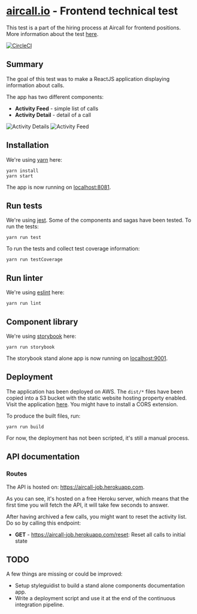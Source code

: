 # [aircall.io](https://aircall.io) - Frontend technical test

This test is a part of the hiring process at Aircall for frontend positions. More information about the test  [here](https://github.com/aircall/frontend-test-react).

[![CircleCI](https://circleci.com/gh/litil/frontend-test-react.svg?style=svg)](https://circleci.com/gh/litil/frontend-test-react)

## Summary

The goal of this test was to make a ReactJS application displaying information about calls.

The app has two different components:
- **Activity Feed** - simple list of calls
- **Activity Detail** - detail of a call

![Activity Details](https://user-images.githubusercontent.com/5346118/46978013-fdd0e900-d0cd-11e8-8cec-e6faeb7302f7.png) ![Activity Feed](https://user-images.githubusercontent.com/5346118/46978012-fdd0e900-d0cd-11e8-8d2b-94e0f716bb9b.png)


## Installation

We're using [yarn](https://yarnpkg.com) here:

```
yarn install
yarn start
```

The app is now running on [localhost:8081](http://localhost:8081).

## Run tests

We're using [jest](https://jestjs.io/). Some of the components and sagas have been tested. To run the tests:

```
yarn run test
```

To run the tests and collect test coverage information:

```
yarn run testCoverage
```

## Run linter

We're using [eslint](https://eslint.org/) here:

```
yarn run lint
```

## Component library

We're using [storybook](https://github.com/storybooks/storybook) here:

```
yarn run storybook
```

The storybook stand alone app is now running on [localhost:9001](http://localhost:9001).

## Deployment

The application has been deployed on AWS. The `dist/*` files have been copied into a S3 bucket with the static website hosting property enabled. Visit the application [here](http://aircall-frontend-test-glambert.s3-website-eu-west-1.amazonaws.com/). You might have to install a CORS extension.

To produce the built files, run:

```
yarn run build
```

For now, the deployment has not been scripted, it's still a manual process.

## API documentation

### Routes

The API is hosted on: https://aircall-job.herokuapp.com.

As you can see, it's hosted on a free Heroku server, which means that the first time you will fetch the API, it will take few seconds to answer.

After having archived a few calls, you might want to reset the activity list. Do so by calling this endpoint:
- **GET** - https://aircall-job.herokuapp.com/reset: Reset all calls to initial state

## TODO

A few things are missing or could be improved:
- Setup styleguidist to build a stand alone components documentation app.
- Write a deployment script and use it at the end of the continuous integration pipeline.

